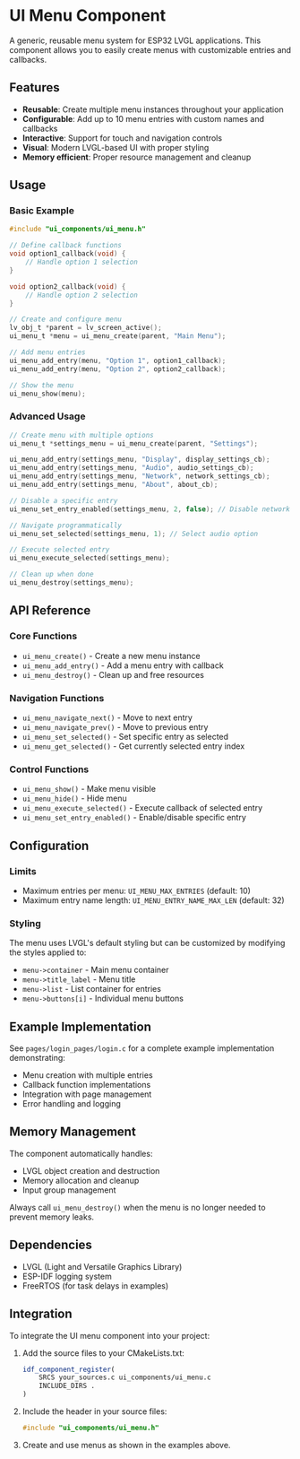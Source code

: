 # UI Menu Component

A generic, reusable menu system for ESP32 LVGL applications. This component allows you to easily create menus with customizable entries and callbacks.

## Features

- **Reusable**: Create multiple menu instances throughout your application
- **Configurable**: Add up to 10 menu entries with custom names and callbacks
- **Interactive**: Support for touch and navigation controls
- **Visual**: Modern LVGL-based UI with proper styling
- **Memory efficient**: Proper resource management and cleanup

## Usage

### Basic Example

```c
#include "ui_components/ui_menu.h"

// Define callback functions
void option1_callback(void) {
    // Handle option 1 selection
}

void option2_callback(void) {
    // Handle option 2 selection
}

// Create and configure menu
lv_obj_t *parent = lv_screen_active();
ui_menu_t *menu = ui_menu_create(parent, "Main Menu");

// Add menu entries
ui_menu_add_entry(menu, "Option 1", option1_callback);
ui_menu_add_entry(menu, "Option 2", option2_callback);

// Show the menu
ui_menu_show(menu);
```

### Advanced Usage

```c
// Create menu with multiple options
ui_menu_t *settings_menu = ui_menu_create(parent, "Settings");

ui_menu_add_entry(settings_menu, "Display", display_settings_cb);
ui_menu_add_entry(settings_menu, "Audio", audio_settings_cb);
ui_menu_add_entry(settings_menu, "Network", network_settings_cb);
ui_menu_add_entry(settings_menu, "About", about_cb);

// Disable a specific entry
ui_menu_set_entry_enabled(settings_menu, 2, false); // Disable network

// Navigate programmatically
ui_menu_set_selected(settings_menu, 1); // Select audio option

// Execute selected entry
ui_menu_execute_selected(settings_menu);

// Clean up when done
ui_menu_destroy(settings_menu);
```

## API Reference

### Core Functions

- `ui_menu_create()` - Create a new menu instance
- `ui_menu_add_entry()` - Add a menu entry with callback
- `ui_menu_destroy()` - Clean up and free resources

### Navigation Functions

- `ui_menu_navigate_next()` - Move to next entry
- `ui_menu_navigate_prev()` - Move to previous entry
- `ui_menu_set_selected()` - Set specific entry as selected
- `ui_menu_get_selected()` - Get currently selected entry index

### Control Functions

- `ui_menu_show()` - Make menu visible
- `ui_menu_hide()` - Hide menu
- `ui_menu_execute_selected()` - Execute callback of selected entry
- `ui_menu_set_entry_enabled()` - Enable/disable specific entry

## Configuration

### Limits

- Maximum entries per menu: `UI_MENU_MAX_ENTRIES` (default: 10)
- Maximum entry name length: `UI_MENU_ENTRY_NAME_MAX_LEN` (default: 32)

### Styling

The menu uses LVGL's default styling but can be customized by modifying the styles applied to:
- `menu->container` - Main menu container
- `menu->title_label` - Menu title
- `menu->list` - List container for entries
- `menu->buttons[i]` - Individual menu buttons

## Example Implementation

See `pages/login_pages/login.c` for a complete example implementation demonstrating:
- Menu creation with multiple entries
- Callback function implementations
- Integration with page management
- Error handling and logging

## Memory Management

The component automatically handles:
- LVGL object creation and destruction
- Memory allocation and cleanup
- Input group management

Always call `ui_menu_destroy()` when the menu is no longer needed to prevent memory leaks.

## Dependencies

- LVGL (Light and Versatile Graphics Library)
- ESP-IDF logging system
- FreeRTOS (for task delays in examples)

## Integration

To integrate the UI menu component into your project:

1. Add the source files to your CMakeLists.txt:
   ```cmake
   idf_component_register(
       SRCS your_sources.c ui_components/ui_menu.c
       INCLUDE_DIRS .
   )
   ```

2. Include the header in your source files:
   ```c
   #include "ui_components/ui_menu.h"
   ```

3. Create and use menus as shown in the examples above.
